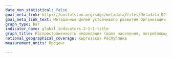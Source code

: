 ```yaml
---
data_non_statistical: false
goal_meta_link: https://unstats.un.org/sdgs/metadata/files/Metadata-02-01-01.pdf
goal_meta_link_text: Метаданные Целей устойчивого развития Организации Объединённых Нации (pdf 232kB)
graph_type: bar
indicator_name: global_indicators.2-1-1-title
graph_title: Распространенность недоедания (доля населения, потребляющего менее 2100 ккал в день)
national_geographical_coverage: Кыргызская Республика
measurement_units: Процент

---
```

